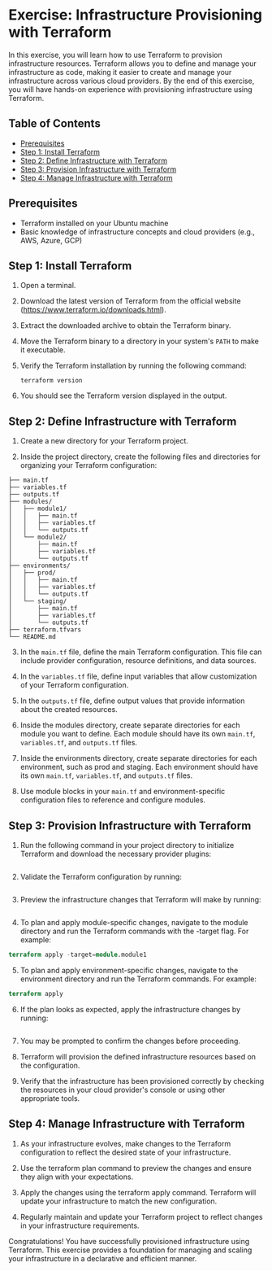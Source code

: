 # Exercise: Infrastructure Provisioning with Terraform

In this exercise, you will learn how to use Terraform to provision infrastructure resources. Terraform allows you to define and manage your infrastructure as code, making it easier to create and manage your infrastructure across various cloud providers. By the end of this exercise, you will have hands-on experience with provisioning infrastructure using Terraform.

## Table of Contents

- [Prerequisites](#prerequisites)
- [Step 1: Install Terraform](#step-1-install-terraform)
- [Step 2: Define Infrastructure with Terraform](#step-2-define-infrastructure-with-terraform)
- [Step 3: Provision Infrastructure with Terraform](#step-3-provision-infrastructure-with-terraform)
- [Step 4: Manage Infrastructure with Terraform](#step-4-manage-infrastructure-with-terraform)

## Prerequisites

- Terraform installed on your Ubuntu machine
- Basic knowledge of infrastructure concepts and cloud providers (e.g., AWS, Azure, GCP)

## Step 1: Install Terraform

1. Open a terminal.

2. Download the latest version of Terraform from the official website (https://www.terraform.io/downloads.html).

3. Extract the downloaded archive to obtain the Terraform binary.

4. Move the Terraform binary to a directory in your system's `PATH` to make it executable.

5. Verify the Terraform installation by running the following command:
   ```plaintext
   terraform version
   ```
7. You should see the Terraform version displayed in the output.

## Step 2: Define Infrastructure with Terraform
1. Create a new directory for your Terraform project.

2. Inside the project directory, create the following files and directories for organizing your Terraform configuration:

```
├── main.tf
├── variables.tf
├── outputs.tf
├── modules/
│   ├── module1/
│   │   ├── main.tf
│   │   ├── variables.tf
│   │   └── outputs.tf
│   └── module2/
│       ├── main.tf
│       ├── variables.tf
│       └── outputs.tf
├── environments/
│   ├── prod/
│   │   ├── main.tf
│   │   ├── variables.tf
│   │   └── outputs.tf
│   └── staging/
│       ├── main.tf
│       ├── variables.tf
│       └── outputs.tf
├── terraform.tfvars
└── README.md
```
3. In the `main.tf` file, define the main Terraform configuration. This file can include provider configuration, resource definitions, and data sources.

4. In the `variables.tf` file, define input variables that allow customization of your Terraform configuration.

5. In the `outputs.tf` file, define output values that provide information about the created resources.

6. Inside the modules directory, create separate directories for each module you want to define. Each module should have its own `main.tf`, `variables.tf`, and `outputs.tf` files.

7. Inside the environments directory, create separate directories for each environment, such as prod and staging. Each environment should have its own `main.tf`, `variables.tf`, and `outputs.tf` files.

8. Use module blocks in your `main.tf` and environment-specific configuration files to reference and configure modules.

## Step 3: Provision Infrastructure with Terraform
1. Run the following command in your project directory to initialize Terraform and download the necessary provider plugins:

```terraform init
```
2. Validate the Terraform configuration by running:

```terraform validate
```
3. Preview the infrastructure changes that Terraform will make by running:

```terraform plan
```
4. To plan and apply module-specific changes, navigate to the module directory and run the Terraform commands with the -target flag. For example:

```terraform plan -target=module.module1
terraform apply -target=module.module1
```
5. To plan and apply environment-specific changes, navigate to the environment directory and run the Terraform commands. For example:

```terraform plan
terraform apply
```
6. If the plan looks as expected, apply the infrastructure changes by running:

```terraform apply
```
7. You may be prompted to confirm the changes before proceeding.

8. Terraform will provision the defined infrastructure resources based on the configuration.

9. Verify that the infrastructure has been provisioned correctly by checking the resources in your cloud provider's console or using other appropriate tools.

## Step 4: Manage Infrastructure with Terraform
1. As your infrastructure evolves, make changes to the Terraform configuration to reflect the desired state of your infrastructure.

2. Use the terraform plan command to preview the changes and ensure they align with your expectations.

3. Apply the changes using the terraform apply command. Terraform will update your infrastructure to match the new configuration.

4. Regularly maintain and update your Terraform project to reflect changes in your infrastructure requirements.

Congratulations! You have successfully provisioned infrastructure using Terraform. This exercise provides a foundation for managing and scaling your infrastructure in a declarative and efficient manner.

